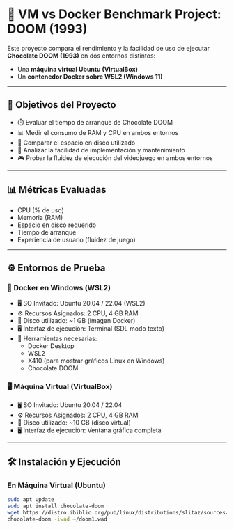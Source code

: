 # 🧪 VM vs Docker Benchmark Project: DOOM (1993)

Este proyecto compara el rendimiento y la facilidad de uso de ejecutar **Chocolate DOOM (1993)** en dos entornos distintos:  
- Una **máquina virtual Ubuntu (VirtualBox)**  
- Un **contenedor Docker sobre WSL2 (Windows 11)**

---

## 🎯 Objetivos del Proyecto

- ⏱️ Evaluar el tiempo de arranque de Chocolate DOOM  
- 📊 Medir el consumo de RAM y CPU en ambos entornos  
- 💾 Comparar el espacio en disco utilizado  
- 🔧 Analizar la facilidad de implementación y mantenimiento  
- 🎮 Probar la fluidez de ejecución del videojuego en ambos entornos  

---

## 📊 Métricas Evaluadas

- CPU (% de uso)
- Memoria (RAM)
- Espacio en disco requerido
- Tiempo de arranque
- Experiencia de usuario (fluidez de juego)


---

## ⚙️ Entornos de Prueba

### 🐳 Docker en Windows (WSL2)

- 🖥️ SO Invitado: Ubuntu 20.04 / 22.04 (WSL2)
- ⚙️ Recursos Asignados: 2 CPU, 4 GB RAM
- 💾 Disco utilizado: ~1 GB (imagen Docker)
- 🖥️ Interfaz de ejecución: Terminal (SDL modo texto)
- 🧰 Herramientas necesarias:
  - Docker Desktop
  - WSL2
  - X410 (para mostrar gráficos Linux en Windows)
  - Chocolate DOOM

### 🖥️ Máquina Virtual (VirtualBox)

- 🖥️ SO Invitado: Ubuntu 20.04 / 22.04
- ⚙️ Recursos Asignados: 2 CPU, 4 GB RAM
- 💾 Disco utilizado: ~10 GB (disco virtual)
- 🖥️ Interfaz de ejecución: Ventana gráfica completa

---

## 🛠️ Instalación y Ejecución

### En Máquina Virtual (Ubuntu)

```bash
sudo apt update
sudo apt install chocolate-doom
wget https://distro.ibiblio.org/pub/linux/distributions/slitaz/sources/packages/d/doom1.wad
chocolate-doom -iwad ~/doom1.wad



